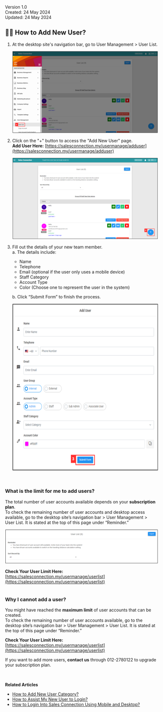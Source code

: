 Version 1.0<br>
Created: 24 May 2024<br>
Updated: 24 May 2024<br>
## 👩‍💼 How to Add New User?
    
  1. At the desktop site's navigation bar, go to User Management > User List.<br>

     <p align="center">
       <img src="img/User_List_Sidebar.png" alt="User List Sidebar">
     </p>

  2. Click on the "+" button to access the "Add New User" page.<br>
     **Add User Here:** [https://salesconnection.my/usermanage/adduser](https://salesconnection.my/usermanage/adduser)<br>

     <p align="center">
       <img src="img/Add_User_Button.png" alt="Add User Button">
     </p>

  3. Fill out the details of your new team member.<br>
     a. The details include:<br>
        - Name<br>
        - Telephone<br>
        - Email (optional if the user only uses a mobile device)<br>
        - Staff Category<br>
        - Account Type<br>
        - Color (Choose one to represent the user in the system)<br>
        
      b. Click “Submit Form” to finish the process.<br>

     <p align="center">
       <img src="img/Add_New_User.png" alt="Add New User" width="650" height="550">
     </p>
     <br>

### What is the limit for me to add users?

  The total number of user accounts available depends on your **subscription plan**.<br>
  To check the remaining number of user accounts and desktop access available, go to the desktop site’s navigation bar > User Management > User List. It is stated at the top of this page under “Reminder.”<br>

  <p align="center">
    <img src="img/Reminder_of_User_List.png" alt="Reminder in User List">
  </p>
  
  **Check Your User Limit Here:** [https://salesconnection.my/usermanage/userlist](https://salesconnection.my/usermanage/userlist)<br><br>

### Why I cannot add a user?

  You might have reached the **maximum limit** of user accounts that can be created.<br>
  To check the remaining number of user accounts available, go to the desktop site’s navigation bar > User Management > User List. It is stated at the top of this page under “Reminder.”<br>

  **Check Your User Limit Here:** [https://salesconnection.my/usermanage/userlist](https://salesconnection.my/usermanage/userlist)<br>
  
  If you want to add more users, **contact us** through 012-2780122 to upgrade your subscription plan.
  <br><br><br>

**Related Articles**<br>
- [How to Add New User Category?](Add_New_User_Category.md)
- [How to Assist My New User to Login?](New_User_Login.md)
- [How to Login Into Sales Connection Using Mobile and Desktop?](Login.md)

<!-- [Link Text](https://salesconnection.github.io/Sales-Connection-Support/Add_New_User.html) -->
